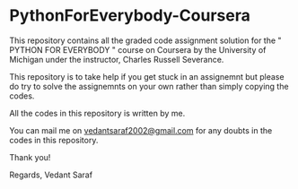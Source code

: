 # PythonForEverybody-Coursera

This repository contains all the graded code assignment solution for the " PYTHON FOR EVERYBODY " course on Coursera by the University of Michigan under the instructor, Charles Russell Severance.

This repository is to take help if you get stuck in an assignemnt but please do try to solve the assignemnts on your own rather than simply copying the codes.

All the codes in this repository is written by me.

You can mail me on vedantsaraf2002@gmail.com for any doubts in the codes in this repository.

Thank you!

Regards,
Vedant Saraf

